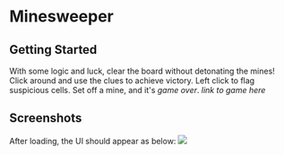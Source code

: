 # Minesweeper

## Getting Started
With some logic and luck, clear the board without detonating the mines! Click around and use the clues to achieve victory.  Left click to flag suspicious cells.  Set off a mine, and it's *game over*.
*link to game here*

## Screenshots
After loading, the UI should appear as below:
<img src=https://i.imgur.com/BdOKOQM.png>

